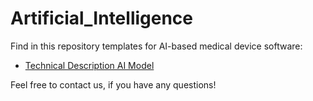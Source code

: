 # Artificial_Intelligence

Find in this repository templates for AI-based medical device software: 

- [Technical Description AI Model](Template_Technical_Description_AI_Model.docx)

Feel free to contact us, if you have any questions!
